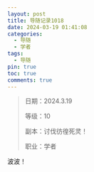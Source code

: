 ```yaml
---
layout: post
title: 导随记录1018
date: 2024-03-19 01:41:08
categories:
  - 导随
  - 学者
tags:
  - 导随
pin: true
toc: true
comments: true
---
```

> 日期：2024.3.19
>
> 等级：10
>
> 副本：讨伐彷徨死灵！
>
> 职业：学者

波波！